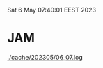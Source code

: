 Sat  6 May 07:40:01 EEST 2023
# JAM
<a href='./cache/202305/06_07.log'>./cache/202305/06_07.log</a>
